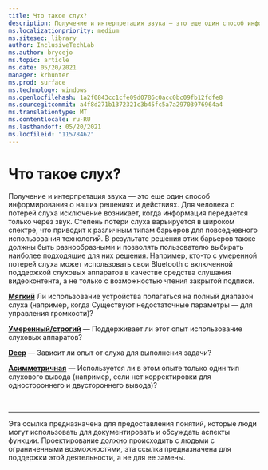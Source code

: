 ```yaml
---
title: Что такое слух?
description: Получение и интерпретация звука — это еще один способ информирования о наших решениях и действиях.
ms.localizationpriority: medium
ms.sitesec: library
author: InclusiveTechLab
ms.author: brycejo
ms.topic: article
ms.date: 05/20/2021
manager: krhunter
ms.prod: surface
ms.technology: windows
ms.openlocfilehash: 1a2f0843cc1cfe09d0786c0acc0bc09fb12fdfe8
ms.sourcegitcommit: a4f8d271b1372321c3b45fc5a7a29703976964a4
ms.translationtype: MT
ms.contentlocale: ru-RU
ms.lasthandoff: 05/20/2021
ms.locfileid: "11578462"
---
```

# <a name="what-is-hearing"></a>Что такое слух?

Получение и интерпретация звука — это еще один способ информирования о наших решениях и действиях. Для человека с потерей слуха исключение возникает, когда информация передается только через звук. Степень потери слуха варьируется в широком спектре, что приводит к различным типам барьеров для повседневного использования технологий. В результате решения этих барьеров также должны быть разнообразными и позволять пользователю выбирать наиболее подходящие для них решения. Например, кто-то с умеренной потерей слуха может использовать свои Bluetooth с включенной поддержкой слуховых аппаратов в качестве средства слушания видеоконтента, а не только с возможностью чтения закрытой подписи.

**[Мягкий](hearing-mild.md)** Ли использование устройства полагаться на полный диапазон слуха (например, когда Существуют недостаточные параметры &mdash; для управления громкости)?

**[Умеренный/строгий](hearing-moderate-severe.md)** &mdash; Поддерживает ли этот опыт использование слуховых аппаратов?

**[Deep](hearing-profound.md)** &mdash; Зависит ли опыт от слуха для выполнения задачи?

**[Асимметричная](hearing-asymmetrical.md)** &mdash; Используется ли в этом опыте только один тип слухового вывода (например, если нет корректировки для одностороннего и двустороннего вывода)?

&nbsp;

[comment]: # (Заявление footer)
___
Эта ссылка предназначена для предоставления понятий, которые люди могут использовать для документировать и обсуждать аспекты функции. Проектирование должно происходить с людьми с ограниченными возможностями, эта ссылка предназначена для поддержки этой деятельности, а не для ее замены. 
